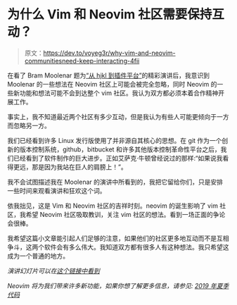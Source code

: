 # 为什么 Vim 和 Neovim 社区需要保持互动？

> 原文：<https://dev.to/voyeg3r/why-vim-and-neovim-communitiesneed-keep-interacting-4fii>

在看了 Bram Moolenar 题为[“从 hjkl 到插件平台”](https://www.youtube.com/watch?v=ES1L2SPgIDI)的精彩演讲后，我意识到 Moolenar 的一些想法在 Neovim 社区上可能会被完全忽略，同时 Neovim 的一些新功能和想法可能不会到达整个 vim 社区。我认为双方都必须本着合作精神开展工作。

事实上，我不知道最近两个社区有多少互动，但是我认为有些人可能更倾向于一方而忽略另一方。

我们已经看到许多 Linux 发行版使用了并非源自其核心的思想。在 git 作为一个创新的版本控制系统，github，bitbucket 和许多其他版本控制革命性平台之后，我们已经看到了软件制作的巨大进步。正如艾萨克·牛顿曾经说过的那样:“如果说我看得更远，那是因为我站在巨人的肩膀上！”。

我不会试图描述我在 Moolenar 的演讲中所看到的，我把它留给你们，只是安排一些时间来观看演讲和狂欢这个词。

依我拙见，这是 Vim 和 Neovim 社区的吉祥时刻。neovim 的诞生影响了 vim 社区，我希望 Neovim 社区吸取教训，关注 vim 社区的想法。看到一场正面的争论会很棒。

我希望这篇小文章能引起人们足够的注意，如果他们的社区更多地互动而不是互相争斗，这两个软件会有多么伟大。我知道双方都有很多人有这种想法。我只希望这成为一个普通的地方。

*演讲幻灯片可以在[这个链接中看到](https://vimconf.org/2018/slides/Vim_From-hjkl-to-a-platform-for-plugins.pdf)*

*Neovim 将为我们带来许多新功能，如果你想了解更多信息，请参见:
[2019 年夏季代码](https://github.com/neovim/neovim/wiki/GSoC-2019-Ideas)*